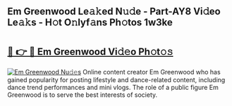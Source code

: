 ## Em Greenwood Le𝚊𝚔ed N𝚞𝚍e - Part-AY8 Vi𝚍eo Le𝚊𝚔s - H𝚘t O𝚗lyf𝚊ns Ph𝚘tos 1w3ke

# <h2><a href="http://hf414cq.feru.top/?c=Em+Greenwood">🔗 👉 🔴 Em Greenwood Vi𝚍𝚎o Ph𝚘t𝚘𝚜</a></h2>

[![Em Greenwood Nu𝚍𝚎s](https://i.imgur.com/0TWrTi3.gif)](http://hf414cq.feru.top/?c=Em+Greenwood)
Online content creator Em Greenwood who has gained popularity for posting lifestyle and dance-related content, including dance trend performances and mini vlogs. The role of a public figure Em Greenwood is to serve the best interests of society. 
